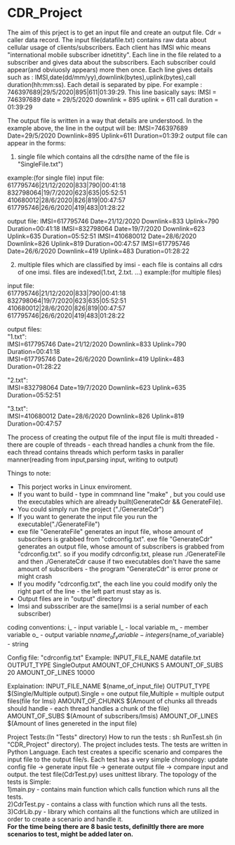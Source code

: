 # CDR_Project
The aim of this prject is to get an input file and create an output file.
Cdr = caller data record.
The input file(datafile.txt) contains raw data about  cellular usage of clients/subscribers.
Each client has IMSI whic means "international mobile subscriber idnetitity".
Each line in the file related to a subscriber and gives data about the subscribers.
Each subscriber could appear(and obviuosly appears) more then once.
Each line gives details such as : IMSI,date(dd/mm/yy),downlink(bytes),uplink(bytes),call duration(hh:mm:ss).
Each detail is separated by pipe.
For example : 746397689|29/5/2020|895|611|01:39:29.
This line basically says:
IMSI = 746397689
date = 29/5/2020
downlink = 895
uplink = 611
call duration = 01:39:29

The output file is written in a way that details are understood. In the example above, the line in the output will be:
IMSI=746397689 Date=29/5/2020 Downlink=895 Uplink=611 Duration=01:39:2
output file can appear in the forms:
1) single file which contains all the cdrs(the name of the file is "SingleFile.txt")

example:(for single  file)
input file:                                                                                
617795746|21/12/2020|833|790|00:41:18    
832798064|19/7/2020|623|635|05:52:51     
410680012|28/6/2020|826|819|00:47:57    
617795746|26/6/2020|419|483|01:28:22    

output file:
IMSI=617795746 Date=21/12/2020 Downlink=833 Uplink=790 Duration=00:41:18
IMSI=832798064 Date=19/7/2020 Downlink=623 Uplink=635 Duration=05:52:51
IMSI=410680012 Date=28/6/2020 Downlink=826 Uplink=819 Duration=00:47:57
IMSI=617795746 Date=26/6/2020 Downlink=419 Uplink=483 Duration=01:28:22


2) multiple files which are classified by imsi - each file is contains all cdrs of one imsi. files are indexed(1.txt, 2.txt. ...)
example:(for multiple  files)

input file:                                                             
617795746|21/12/2020|833|790|00:41:18   
832798064|19/7/2020|623|635|05:52:51   
410680012|28/6/2020|826|819|00:47:57   
617795746|26/6/2020|419|483|01:28:22   

output files:               
"1.txt":                 
IMSI=617795746 Date=21/12/2020 Downlink=833 Uplink=790 Duration=00:41:18                 
IMSI=617795746 Date=26/6/2020 Downlink=419 Uplink=483 Duration=01:28:22   

"2.txt":                          
IMSI=832798064 Date=19/7/2020 Downlink=623 Uplink=635 Duration=05:52:51   

"3.txt":                          
IMSI=410680012 Date=28/6/2020 Downlink=826 Uplink=819 Duration=00:47:57   



The process of creating the output file of the input file is multi threaded - there are couple of threads  - each thread handles 
a chunk from the file. each thread contains threads which perform tasks in paraller manner(reading from input,parsing input, writing to output)

Things to note:
* This porject works in Linux enviroment.
* If you want to build  - type in commnand line "make" , but you could use the executables which are already built(GenerateCdr && GenerateFile).
* You could simply run the project ("./GenerateCdr")
* If you want to generate the input file you run the executable("./GenerateFile")
* exe file "GenerateFile" generates an input file, whose amount of subscribers is grabbed from "cdrconfig.txt". 
  exe file "GenerateCdr" generates an output file, whose amount of subscribers is grabbed from "cdrconfig.txt".
  so if you modify cdrconfig.txt, please run ./GenerateFile and then ./GenerateCdr cause if two 
  executables don't have the same amount of subscribers - the program "GenerateCdr" is error prone or might crash
* If you modify "cdrconfig.txt", the each line you could modify only the right part of the line -
  the left part must stay as is.
* Output files are in "output" directory
* Imsi and subsscriber are the same(Imsi is a serial number of each subscriber)
  
 coding conventions:
 i_ - input variable
 l_ - local variable 
 m_ - member variable
 o_ - output variable
 n${name_of_variable} - integer
 s${name_of_variable} - string
 
Config file: "cdrconfig.txt"
Example:
INPUT_FILE_NAME datafile.txt
OUTPUT_TYPE SingleOutput
AMOUNT_OF_CHUNKS 5
AMOUNT_OF_SUBS 20
AMOUNT_OF_LINES 10000

Explaination:
INPUT_FILE_NAME    $(name_of_input_file)
OUTPUT_TYPE        $(Single/Multiple output).Single = one output file,Multiple = multiple output files(file for Imsi)
AMOUNT_OF_CHUNKS   $(Amount of chunks all threads should handle - each thread handles a chunk of the file)
AMOUNT_OF_SUBS     $(Amount of subscribers/Imsis) 
AMOUNT_OF_LINES    $(Amount of lines genereted in the input file)

 
 Project Tests:(In "Tests" directory)
 How to run the tests : sh RunTest.sh (in "CDR_Project" directory).
 The project includes tests. The tests are written in Python Language. Each test creates a specific scenario and compares the input file to the output file/s.
 Each test has a very simple chronology: update config file -> generate input file -> generate output file -> compare input and output.
 the test file(CdrTest.py) uses unittest library. 
 The topology of the tests is Simple:                          
 1)main.py - contains main function which calls function which runs all the tests.                                 
 2)CdrTest.py - contains a class with function which runs all the tests.                                 
 3)CdrLib.py  - library which contains all the functions which are utilized in order to create a scenario and handle it.                      
 **For the time being there are 8 basic tests, definiltly there are more scenarios to test, might be added later on.**


